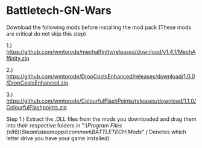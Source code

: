 # Battletech-GN-Wars


Download the following mods before installing the mod pack (These mods are critical do not skip this step)


1.) https://github.com/wmtorode/mechaffinity/releases/download/v1.4.1/MechAffinity.zip

2.) https://github.com/wmtorode/DropCostsEnhanced/releases/download/1.0.0/DropCostsEnhanced.zip

3.) https://github.com/wmtorode/ColourfulFlashPoints/releases/download/1.1.0/ColourfulFlashpoints.zip

Step 1.) Extract the .DLL files from the mods you downloaded and drag them into their respective folders in "*:\Program Files (x86)\Steam\steamapps\common\BATTLETECH\Mods"   (* Denotes which letter drive you have your game installed)
